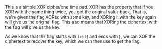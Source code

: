 This is a simple XOR cipher/one time pad. XOR has the property that if you XOR with the same thing twice, you get the original value back. That is, we're given the flag XORed with some key, and XORing it with the key again will give us the original flag. This also means that XORing the ciphertext with the flag will give us the key.

As we know that the flag starts with `tctf{` and ends with `}`, we can XOR the ciphertext to recover the key, which we can then use to get the flag.